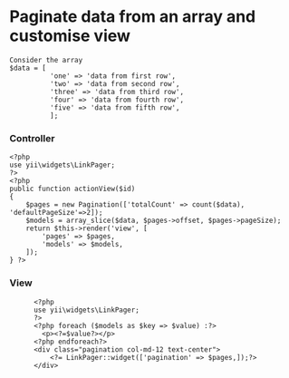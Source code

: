 <h1>Paginate data from an array and customise view</h1>

<div>

    Consider the array  
    $data = [
              'one' => 'data from first row',
              'two' => 'data from second row',
              'three' => 'data from third row',
              'four' => 'data from fourth row',
              'five' => 'data from fifth row',
              ];
</div>
<h3>Controller</h3>

<div>

    <?php
    use yii\widgets\LinkPager;
    ?>
    <?php
    public function actionView($id)
    {
        $pages = new Pagination(['totalCount' => count($data), 'defaultPageSize'=>2]);
        $models = array_slice($data, $pages->offset, $pages->pageSize);
        return $this->render('view', [
            'pages' => $pages,
            'models' => $models,
        ]);
    } ?>
</div>
 
 
<h3>View</h3>
<div>

          <?php
          use yii\widgets\LinkPager;
          ?>
          <?php foreach ($models as $key => $value) :?>
            <p><?=$value?></p>
          <?php endforeach?>
          <div class="pagination col-md-12 text-center">
              <?= LinkPager::widget(['pagination' => $pages,]);?> 
          </div>
</div>
